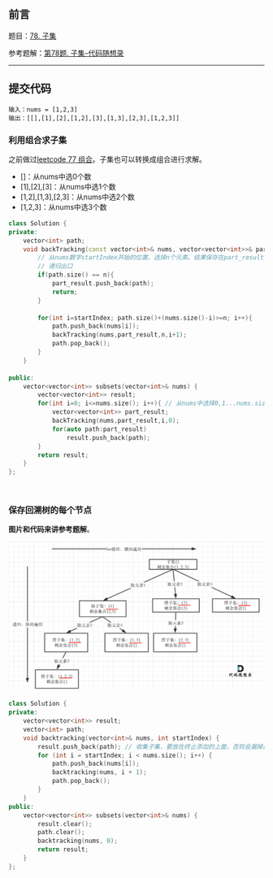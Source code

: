 ## 前言

题目：[78. 子集](https://leetcode-cn.com/problems/subsets/)

参考题解：[第78题. 子集-代码随想录](https://github.com/youngyangyang04/leetcode-master/blob/master/problems/0078.%E5%AD%90%E9%9B%86.md)

---

## 提交代码

```shell
输入：nums = [1,2,3]
输出：[[],[1],[2],[1,2],[3],[1,3],[2,3],[1,2,3]]
```

### 利用组合求子集

之前做过[leetcode 77 组合](https://blog.csdn.net/sinat_38816924/article/details/120442835)。子集也可以转换成组合进行求解。

* []：从nums中选0个数
* [1],[2],[3]：从nums中选1个数
* [1,2],[1,3],[2,3]：从nums中选2个数
* [1,2,3]：从nums中选3个数

```c++
class Solution {
private:
    vector<int> path;
    void backTracking(const vector<int>& nums, vector<vector<int>>& part_result, int n, int startIndex){
        // 从nums数字startIndex开始的位置，选择n个元素。结果保存在part_result
        // 递归出口
        if(path.size() == n){
            part_result.push_back(path);
            return;
        }

        for(int i=startIndex; path.size()+(nums.size()-i)>=n; i++){
            path.push_back(nums[i]);
            backTracking(nums,part_result,n,i+1);
            path.pop_back();
        }
    }

public:
    vector<vector<int>> subsets(vector<int>& nums) {
        vector<vector<int>> result;
        for(int i=0; i<=nums.size(); i++){ // 从nums中选择0,1...nums.size个元素
            vector<vector<int>> part_result;
            backTracking(nums,part_result,i,0);
            for(auto path:part_result)
                result.push_back(path);
        }
        return result;
    }
};
```

<br>

### 保存回溯树的每个节点

**图片和代码来讲参考题解**。

 ![78.子集](78_子集.assets/68747470733a2f2f696d672d626c6f672e6373646e696d672e636e2f3230323031313233323034313334382e706e67.png)

```c++
class Solution {
private:
    vector<vector<int>> result;
    vector<int> path;
    void backtracking(vector<int>& nums, int startIndex) {
        result.push_back(path); // 收集子集，要放在终止添加的上面，否则会漏掉自己
        for (int i = startIndex; i < nums.size(); i++) {
            path.push_back(nums[i]);
            backtracking(nums, i + 1);
            path.pop_back();
        }
    }
public:
    vector<vector<int>> subsets(vector<int>& nums) {
        result.clear();
        path.clear();
        backtracking(nums, 0);
        return result;
    }
};
```

